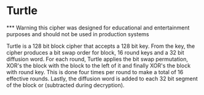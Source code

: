 # Turtle

***  Warning this cipher was designed for educational and entertainment purposes and should not be used in production systems

Turtle is a 128 bit block cipher that accepts a 128 bit key.  From the key, the cipher produces a bit swap order for block, 16 round keys and a 32 bit diffusion word.  For each round, Turtle applies the bit swap permutation, XOR's the block with the block to the left of it and finally XOR's the block with round key.  This is done four times per round to make a total of 16 effective rounds.  Lastly, the diffusion word is added to each 32 bit segment of the block or (subtracted during decryption).
